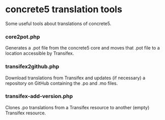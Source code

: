 # concrete5 translation tools
Some useful tools about translations of concrete5.

### core2pot.php
Generates a .pot file from the concrete5 core and moves that .pot file to a location accessible by Transifex.

### transifex2github.php
Download translations from Transifex and updates (if necessary) a repository on GitHub containing the .po and .mo files.

### transifex-add-version.php
Clones .po translations from a Transifex resource to another (empty) Transifex resource.